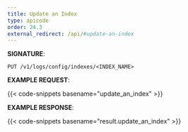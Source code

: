```yaml
---
title: Update an Index
type: apicode
order: 24.3
external_redirect: /api/#update-an-index
---
```


**SIGNATURE**:

`PUT /v1/logs/config/indexes/<INDEX_NAME>`

**EXAMPLE REQUEST**:

{{< code-snippets basename="update_an_index" >}}

**EXAMPLE RESPONSE**:

{{< code-snippets basename="result.update_an_index" >}}
